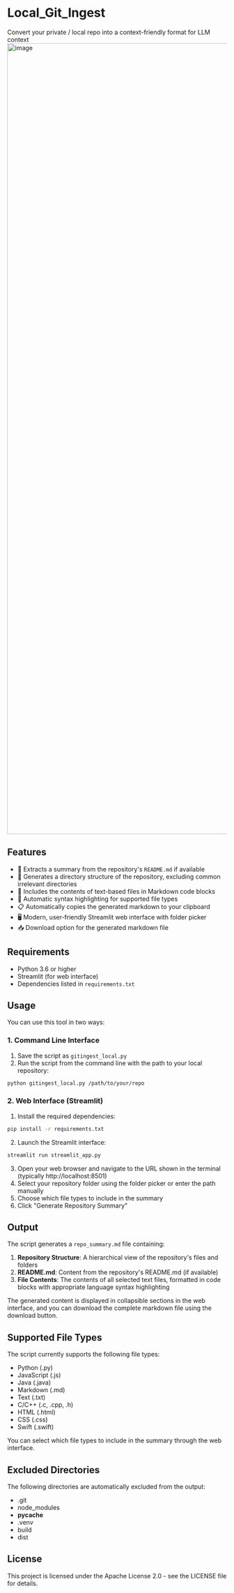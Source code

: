 # Local_Git_Ingest
Convert your private / local repo into a context-friendly format for LLM context
<img width="1815" alt="image" src="https://github.com/user-attachments/assets/82c5bfbd-17f4-48ef-a376-871eaa433019" />
## Features

- 📝 Extracts a summary from the repository's `README.md` if available
- 📁 Generates a directory structure of the repository, excluding common irrelevant directories
- 📄 Includes the contents of text-based files in Markdown code blocks
- 🎨 Automatic syntax highlighting for supported file types
- 📋 Automatically copies the generated markdown to your clipboard
- 🖥️ Modern, user-friendly Streamlit web interface with folder picker
- 📥 Download option for the generated markdown file

## Requirements

- Python 3.6 or higher
- Streamlit (for web interface)
- Dependencies listed in `requirements.txt`

## Usage

You can use this tool in two ways:

### 1. Command Line Interface

1. Save the script as `gitingest_local.py`
2. Run the script from the command line with the path to your local repository:

```bash
python gitingest_local.py /path/to/your/repo
```

### 2. Web Interface (Streamlit)

1. Install the required dependencies:
```bash
pip install -r requirements.txt
```

2. Launch the Streamlit interface:
```bash
streamlit run streamlit_app.py
```

3. Open your web browser and navigate to the URL shown in the terminal (typically http://localhost:8501)
4. Select your repository folder using the folder picker or enter the path manually
5. Choose which file types to include in the summary
6. Click "Generate Repository Summary"

## Output

The script generates a `repo_summary.md` file containing:

1. **Repository Structure**: A hierarchical view of the repository's files and folders
2. **README.md**: Content from the repository's README.md (if available)
3. **File Contents**: The contents of all selected text files, formatted in code blocks with appropriate language syntax highlighting

The generated content is displayed in collapsible sections in the web interface, and you can download the complete markdown file using the download button.

## Supported File Types

The script currently supports the following file types:
- Python (.py)
- JavaScript (.js)
- Java (.java)
- Markdown (.md)
- Text (.txt)
- C/C++ (.c, .cpp, .h)
- HTML (.html)
- CSS (.css)
- Swift (.swift)

You can select which file types to include in the summary through the web interface.

## Excluded Directories

The following directories are automatically excluded from the output:
- .git
- node_modules
- __pycache__
- .venv
- build
- dist

## License

This project is licensed under the Apache License 2.0 - see the LICENSE file for details.

